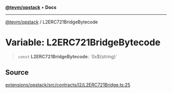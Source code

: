 [**@tevm/opstack**](../README.md) • **Docs**

***

[@tevm/opstack](../globals.md) / L2ERC721BridgeBytecode

# Variable: L2ERC721BridgeBytecode

> `const` **L2ERC721BridgeBytecode**: \`0x$\{string\}\`

## Source

[extensions/opstack/src/contracts/l2/L2ERC721Bridge.ts:25](https://github.com/evmts/tevm-monorepo/blob/main/extensions/opstack/src/contracts/l2/L2ERC721Bridge.ts#L25)
